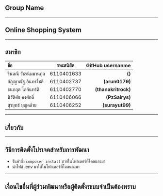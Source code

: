 ## Group Name
---
## Online Shopping System
---
## สมาชิก

| ขื่อ      | รหะสนิสิต | GitHub usernanme     |
| :---        |    :----:   |          ---: |
| รินลณี วัชรนิมมานกุล      | 6110401633       | **()**   |
|กัญญาณัฐ อินทรโชติ |6110402737| **(arun0179)**|
|ธนกฤต โลจันทร์ติ |6110402770| **(thanakritrock)**|
|นิรัติศัย คงศักดิ์ |6110406066 |**(PzSairys)**|
|สุรยุทธ์ บุญคล้าย| 6110406252 |**(surayut99)**|
---
## เกี่ยวกับ
---
## วิธีการติดตั้งโปรเจคสำหรับการพัฒนา
- รันคำสั่ง ```composer install``` ภายในโฟลเดอร์ที่โคลนลงมา
- นำไฟล์ .env มาใส่ในโฟลเดอร์ที่โคลนลงมา
---
## เงื่อนไขอื่นที่ผู้ร่วมพัฒนาหรือผู้ติดตั้งระบบจำเป็นต้องทราบ

